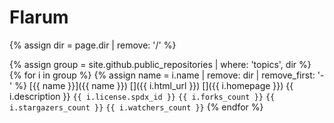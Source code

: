 # Flarum

{% assign dir = page.dir | remove: '/' %}

{% assign group = site.github.public_repositories | where: 'topics', dir %}
{% for i in group %}
  {% assign name = i.name | remove: dir | remove_first: '-' %}
  <span class="block">
    [{{ name }}]({{ name }})
    [<i class="fa-brands fa-github fa-fw"></i>]({{ i.html_url }})
    [<i class="fa-solid fa-link fa-fw"></i>]({{ i.homepage }})
  </span>
  <span class="block">{{ i.description }}</span>
  <span class="block">
    <i class="fa-solid fa-copyright"></i> `{{ i.license.spdx_id }}`
    <i class="fa-solid fa-code-fork"></i> `{{ i.forks_count }}`
    <i class="fa-solid fa-star"></i> `{{ i.stargazers_count }}`
    <i class="fa-solid fa-eye"></i> `{{ i.watchers_count }}`
  </span>
{% endfor %}
